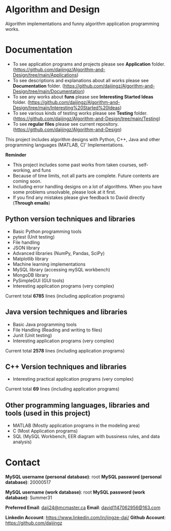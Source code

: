 # Algorithm and Design
Algorithm implementations and funny algorithm application programming works.

# Documentation
* To see application programs and projects please see **Application** folder. (https://github.com/daijingz/Algorithm-and-Design/tree/main/Applications)
* To see descriptions and explanations about all works please see **Documentation** folder. (https://github.com/daijingz/Algorithm-and-Design/tree/main/Documentation)
* To see any works about **funs** please see **Interesting Started Ideas** folder. (https://github.com/daijingz/Algorithm-and-Design/tree/main/Interesting%20Started%20Ideas)
* To see various kinds of testing works please see **Testing** folder. (https://github.com/daijingz/Algorithm-and-Design/tree/main/Testing)
* To see **regular files** please see current repository. (https://github.com/daijingz/Algorithm-and-Design)

This project includes algorithm designs with Python, C++, Java and other programming languages (MATLAB, C)' Implementations.

**Reminder**
* This project includes some past works from taken courses, self-working, and funs
* Because of time limits, not all parts are complete. Future contents are coming soon.
* Including error handling designs on a lot of algorithms. When you have some problems unsolvable, please look at it first.
* If you find any mistakes please give feedback to David directly (**Through emails**)

## Python version techniques and libraries

* Basic Python programming tools
* pytest (Unit testing)
* File handling
* JSON library
* Advanced libraries (NumPy, Pandas, SciPy)
* Matplotlib library
* Machine learning implementations
* MySQL library (accessing mySQL workbench)
* MongoDB library
* PySimpleGUI (GUI tools)
* Interesting application programs (very complex)

Current total **6785** lines (including application programs)

## Java version techniques and libraries

* Basic Java programming tools
* File Handling (Reading and writing to files)
* Junit (Unit testing)
* Interesting application programs (very complex)

Current total **2578** lines (including application programs)

## C++ Version techniques and libraries
* Interesting practical application programs (very complex)

Current total **69** lines (including application programs)

## Other programming languages, libraries and tools (used in this project)
* MATLAB (Mostly application programs in the modeling area)
* C (Most Application programs)
* SQL (MySQL Workbench, EER diagram with bussiness rules, and data analysis)

# Contact
**MySQL username (personal database)**: root
**MySQL password (personal database)**: 20000517

**MySQL username (work database)**: root
**MySQL password (work database)**: Summer31

**Preferred Email**: daij24@mcmaster.ca
**Email**: david1147062956@163.com

**Linkedin Account**: https://www.linkedin.com/in/jingze-dai/
**Github Account**: https://github.com/daijingz 
